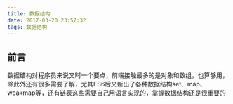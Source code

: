 ```yaml
---
title: 数据结构
date: 2017-03-20 23:57:32
tags: 数据结构
---
```


## 前言
数据结构对程序员来说又时一个要点，前端接触最多的是对象和数组，也算够用，除此外还有很多需要了解，尤其ES6后又新出了各种数据结构set、map、weakmap等，还有链表这些需要自己用语言实现的，掌握数据结构还是很重要的

